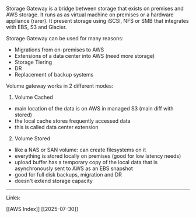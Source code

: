 Storage Gateway is a bridge between storage that exists on premises and AWS storage. It runs as as virtual machine on premises or a hardware appliance (rarer). 
It present storage using iSCSI, NFS or SMB that integrates with EBS, S3 and Glacier. 

Storage Gateway can be used for many reasons: 

- Migrations from on-premises to AWS
- Extensions of a data center into AWS (need more storage)
- Storage Tiering
- DR
- Replacement of backup systems

Volume gateway works in 2 different modes: 

1. Volume Cached

- main location of the data is on AWS in managed S3 (main diff with stored)
- the local cache stores frequently accessed data 
- this is called data center extension 

2. Volume Stored

- like a NAS or SAN volume: can create filesystems on it
- everything is stored locally on premises (good for low latency needs)
- upload buffer has a temporary copy of the local data that is asynchronously sent to AWS as an EBS snapshot 
- good for full disk backups, migration and DR
- doesn't extend storage capacity 


---
Links:

[[AWS Index]]
[[2025-07-30]]
